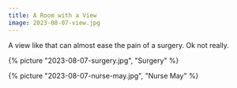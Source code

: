 ```yaml
---
title: A Room with a View
image: 2023-08-07-view.jpg
---
```


A view like that can almost ease the pain of a surgery. Ok not really.

<!--more-->

{% picture "2023-08-07-surgery.jpg", "Surgery" %}

{% picture "2023-08-07-nurse-may.jpg", "Nurse May" %}
